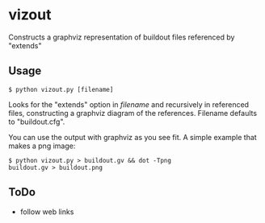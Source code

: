 vizout
======

Constructs a graphviz representation of buildout files referenced by "extends"

Usage
-----

<code>$ python vizout.py [filename]</code>

Looks for the "extends" option in _filename_ and recursively in referenced files, constructing a graphviz diagram of the references. Filename defaults to "buildout.cfg".

You can use the output with graphviz as you see fit. A simple example that makes a png image:

<code>$ python vizout.py > buildout.gv && dot -Tpng buildout.gv > buildout.png</code>

ToDo
----

* follow web links
